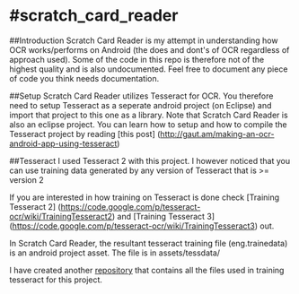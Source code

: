 #scratch_card_reader
===================

##Introduction
Scratch Card Reader is my attempt in understanding how OCR works/performs on Android (the does and dont's of OCR regardless of approach used). Some of the code in this repo is therefore not of the highest quality and is also undocumented. Feel free to document any piece of code you think needs documentation.

##Setup
Scratch Card Reader utilizes Tesseract for OCR. You therefore need to setup Tesseract as a seperate android project (on Eclipse) and import that project to this one as a library. Note that Scratch Card Reader is also an eclipse project. You can learn how to setup and how to compile the Tesseract project by reading [this post] (http://gaut.am/making-an-ocr-android-app-using-tesseract)

##Tesseract
I used Tesseract 2 with this project. I however noticed that you can use training data generated by any version of Tesseract that is >= version 2

If you are interested in how training on Tesseract is done check [Training Tesseract 2] (https://code.google.com/p/tesseract-ocr/wiki/TrainingTesseract2) and [Training Tesseract 3] (https://code.google.com/p/tesseract-ocr/wiki/TrainingTesseract3) out.

In Scratch Card Reader, the resultant tesseract training file (eng.trainedata) is an android project asset. The file is in  assets/tessdata/

I have created another [repository](https://github.com/jasonrogena/scratch_card_reader_tess_training) that contains all the files used in training tesseract for this project.
